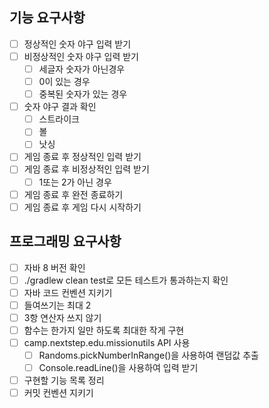 ## 기능 요구사항

- [ ] 정상적인 숫자 야구 입력 받기
- [ ] 비정상적인 숫자 야구 입력 받기
    - [ ] 세글자 숫자가 아닌경우
    - [ ] 0이 있는 경우
    - [ ] 중복된 숫자가 있는 경우
- [ ] 숫자 야구 결과 확인
    - [ ] 스트라이크
    - [ ] 볼
    - [ ] 낫싱
- [ ] 게임 종료 후 정상적인 입력 받기
- [ ] 게임 종료 후 비정상적인 입력 받기
    - [ ] 1또는 2가 아닌 경우
- [ ] 게임 종료 후 완전 종료하기
- [ ] 게임 종료 후 게임 다시 시작하기

## 프로그래밍 요구사항

- [ ] 자바 8 버전 확인
- [ ] ./gradlew clean test로 모든 테스트가 통과하는지 확인
- [ ] 자바 코드 컨벤션 지키기
- [ ] 들여쓰기는 최대 2
- [ ] 3항 연산자 쓰지 않기
- [ ] 함수는 한가지 일만 하도록 최대한 작게 구현
- [ ] camp.nextstep.edu.missionutils API 사용
    - [ ] Randoms.pickNumberInRange()을 사용하여 랜덤값 추출
    - [ ] Console.readLine()을 사용하여 입력 받기
- [ ] 구현할 기능 목록 정리
- [ ] 커밋 컨벤션 지키기